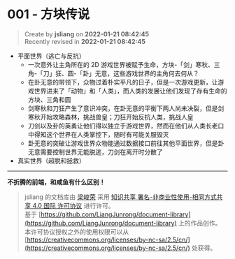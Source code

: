 001 - 方块传说
===

> Create by **jsliang** on **2022-01-21 08:42:45**  
> Recently revised in **2022-01-21 08:42:45**

* 平面世界（逃亡与反抗）
  * 一次意外让主角所在的 2D 游戏世界被赋予生命，方块-「剑」寒秋、三角-「刀」狂、圆-「卦」无意，这些游戏世界的主角何去何从？
  * 在卦无意的带领下，众物过着朴实平凡的日子，但是一次游戏更新，让游戏世界进来了「动物」和「人类」，而人类的发展让他们发现了存有生命的方块、三角和圆
  * 剑寒秋和刀狂产生了意识冲突，在卦无意的平衡下两人尚未决裂，但是剑寒秋开始攻略森林，挑战兽皇；刀狂开始反抗人类，挑战人皇
  * 刀剑以及卦的英勇让他们得以独立于游戏世界，然而在他们从人类长老口中得知这个世界在人类掌控下，随时有可能关服毁灭
  * 卦无意的突破让游戏世界众物能通过数据接口前往其他平面世界，但是卦无意需要控制世界无能脱逃，刀剑在离开时分散了
* 真实世界（超脱和拯救）

---

**不折腾的前端，和咸鱼有什么区别！**

> jsliang 的文档库由 [梁峻荣](https://github.com/LiangJunrong) 采用 [知识共享 署名-非商业性使用-相同方式共享 4.0 国际 许可协议](http://creativecommons.org/licenses/by-nc-sa/4.0/) 进行许可。<br/>基于 [https://github.com/LiangJunrong/document-library](https://github.com/LiangJunrong/document-library) 上的作品创作。<br/>本许可协议授权之外的使用权限可以从 [https://creativecommons.org/licenses/by-nc-sa/2.5/cn/](https://creativecommons.org/licenses/by-nc-sa/2.5/cn/) 处获得。
